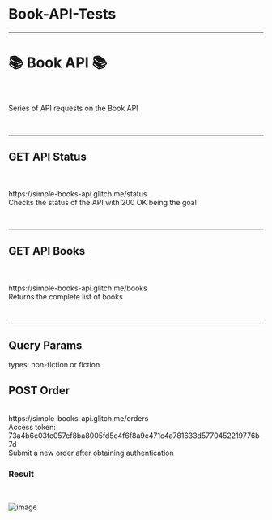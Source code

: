 # Book-API-Tests

<hr>
<h1>📚 Book API  📚</h1><br>
<br>
Series of API requests on the Book API

﻿<hr>

<h2>GET API Status</h2><br>
<br>
https://simple-books-api.glitch.me/status
<br>
Checks the status of the API with 200 OK being the goal

﻿<hr>
 
<h2>GET API Books</h2><br>
<br>
https://simple-books-api.glitch.me/books
<br>
Returns the complete list of books

﻿<hr>

<h2>Query Params</h2>
types:     non-fiction or fiction
<br>
<h2>POST Order</h2>
<br>
https://simple-books-api.glitch.me/orders
<br>
Access token:  73a4b6c03fc057ef8ba8005fd5c4f6f8a9c471c4a781633d5770452219776b7d
<br>
Submit a new order after obtaining authentication
<br>
<h3>Result</h3>
<br>

![image](https://github.com/user-attachments/assets/8e2bfa75-0685-4137-a5d3-14a0b96d89de)


﻿


